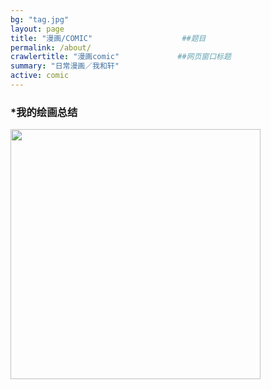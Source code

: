```yaml
---
bg: "tag.jpg"
layout: page
title: "漫画/COMIC"                    ##题目
permalink: /about/
crawlertitle: "漫画comic"             ##网页窗口标题
summary: "日常漫画／我和轩"
active: comic
---
```


### *我的绘画总结

<img src="{{baseurl}}/media/images/illustration/我的总结.jpg" width="400"> 